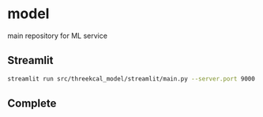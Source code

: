 # model
main repository for ML service

## Streamlit
```bash
streamlit run src/threekcal_model/streamlit/main.py --server.port 9000
```

## Complete
